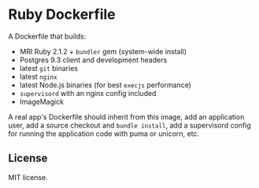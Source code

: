 # Ruby Dockerfile

A Dockerfile that builds:
 * MRI Ruby 2.1.2 + `bundler` gem (system-wide install)
 * Postgres 9.3 client and development headers
 * latest `git` binaries
 * latest `nginx`
 * latest Node.js binaries (for best `execjs` performance)
 * `supervisord` with an nginx config included
 * ImageMagick

A real app's Dockerfile should inherit from this image, add an application
user, add a source checkout and `bundle install`, add a supervisord config
for running the application code with puma or unicorn, etc.

## License

MIT license.
